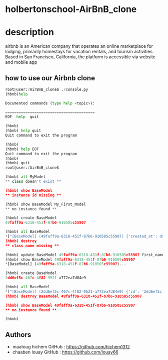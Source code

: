 # holbertonschool-AirBnB_clone
# description

 airbnb is an American company that operates an online marketplace for lodging, primarily homestays for vacation rentals, and tourism activities. Based in San Francisco, California, the platform is accessible via website and mobile app

## how to use our Airbnb clone

```python
root@user:/AirBnB_clone$ ./console.py
(hbnb)help

Documented commands (type help <topic>):

========================================
EOF  help  quit

(hbnb)
(hbnb) help quit
Quit command to exit the program

(hbnb)
(hbnb) help EOF
Quit command to exit the program
(hbnb)
(hbnb) quit
root@user:/AirBnB_clone$

(hbnb) all MyModel
** class doesn't exist **

(hbnb) show BaseModel
** instance id missing **

(hbnb) show BaseModel My_First_Model
** no instance found **

(hbnb) create BaseModel
49faff9a-6318-451f-87b6-910505c55907

(hbnb) all BaseModel
*["[BaseModel] (49faff9a-6318-451f-87b6-910505c55907) {'created_at': datetime.datetime(2017, 10, 2, 3, 10, 25, 903293)...
(hbnb) destroy
** class name missing **

(hbnb) update BaseModel 49faff9a-6318-451f-87b6-910505c55907 first_name "Betty"
(hbnb) show BaseModel 49faff9a-6318-451f-87b6-910505c55907
*[BaseModel] (49faff9a-6318-451f-87b6-910505c55907)...

(hbnb) create BaseModel
2dd6ef5c-467c-4f82-9521-a772ea7d84e9

(hbnb) all BaseModel
*["[BaseModel] (2dd6ef5c-467c-4f82-9521-a772ea7d84e9) {'id': '2dd6ef5c-467c-4f82-9521-a772ea7d84e9'...
(hbnb) destroy BaseModel 49faff9a-6318-451f-87b6-910505c55907

(hbnb) show BaseModel 49faff9a-6318-451f-87b6-910505c55907
** no instance found **

(hbnb)
```

## Authors
- maatoug hichem GitHub : https://github.com/hichem1312
- chaaben louay GitHub : https://github.com/louay66

